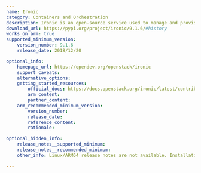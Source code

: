 ```yaml
---
name: Ironic
category: Containers and Orchestration
description: Ironic is an open-source service used to manage and provision Bare Metal servers, allowing users to deploy and control physical hardware.
download_url: https://pypi.org/project/ironic/9.1.6/#history
works_on_arm: true
supported_minimum_version:
    version_number: 9.1.6
    release_date: 2018/12/20

optional_info:
    homepage_url: https://opendev.org/openstack/ironic
    support_caveats:
    alternative_options:
    getting_started_resources:
        official_docs: https://docs.openstack.org/ironic/latest/contributor/arm-devstack-guide.html
        arm_content:
        partner_content:
    arm_recommended_minimum_version:
        version_number:
        release_date:
        reference_content:
        rationale:

optional_hidden_info:
    release_notes__supported_minimum:
    release_notes__recommended_minimum: 
    other_info: Linux/ARM64 release notes are not available. Installation is verified using "pip3 install ironic".
    
---
```

